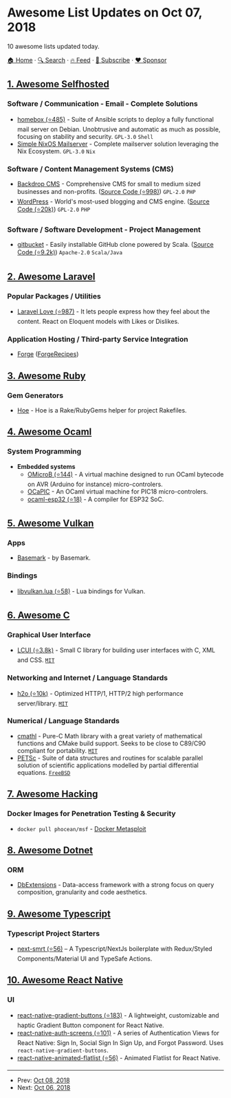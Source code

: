 # Awesome List Updates on Oct 07, 2018

10 awesome lists updated today.

[🏠 Home](/README.md) · [🔍 Search](https://www.trackawesomelist.com/search/) · [🔥 Feed](https://www.trackawesomelist.com/rss.xml) · [📮 Subscribe](https://trackawesomelist.us17.list-manage.com/subscribe?u=d2f0117aa829c83a63ec63c2f&id=36a103854c) · [❤️  Sponsor](https://github.com/sponsors/theowenyoung)



## [1. Awesome Selfhosted](/content/awesome-selfhosted/awesome-selfhosted/README.md)

### Software / Communication - Email - Complete Solutions

*   [homebox (⭐485)](https://github.com/progmaticltd/homebox) - Suite of Ansible scripts to deploy a fully functional mail server on Debian. Unobtrusive and automatic as much as possible, focusing on stability and security. `GPL-3.0` `Shell`
*   [Simple NixOS Mailserver](https://gitlab.com/simple-nixos-mailserver/nixos-mailserver) - Complete mailserver solution leveraging the Nix Ecosystem. `GPL-3.0` `Nix`

### Software / Content Management Systems (CMS)

*   [Backdrop CMS](https://backdropcms.org/) - Comprehensive CMS for small to medium sized businesses and non-profits. ([Source Code (⭐998)](https://github.com/backdrop/backdrop)) `GPL-2.0` `PHP`
*   [WordPress](https://wordpress.org/) - World's most-used blogging and CMS engine. ([Source Code (⭐20k)](https://github.com/WordPress/WordPress)) `GPL-2.0` `PHP`

### Software / Software Development - Project Management

*   [gitbucket](https://gitbucket.github.io/gitbucket-news/) - Easily installable GitHub clone powered by Scala. ([Source Code (⭐9.2k)](https://github.com/gitbucket/gitbucket)) `Apache-2.0` `Scala/Java`

## [2. Awesome Laravel](/content/chiraggude/awesome-laravel/README.md)

### Popular Packages / Utilities

*   [Laravel Love (⭐987)](https://github.com/cybercog/laravel-love) - It lets people express how they feel about the content. React on Eloquent models with Likes or Dislikes.

### Application Hosting / Third-party Service Integration

*   [Forge](https://forge.laravel.com/) ([ForgeRecipes](https://forgerecipes.com/))

## [3. Awesome Ruby](/content/markets/awesome-ruby/README.md)

### Gem Generators

*   [Hoe](http://www.zenspider.com/projects/hoe.html) - Hoe is a Rake/RubyGems helper for project Rakefiles.

## [4. Awesome Ocaml](/content/ocaml-community/awesome-ocaml/README.md)

### System Programming

*   **Embedded systems**
    *   [OMicroB (⭐144)](https://github.com/stevenvar/omicrob) - A virtual machine designed to run OCaml bytecode on AVR (Arduino for instance) micro-controlers.
    *   [OCaPIC](http://www.algo-prog.info/ocapic/web/index.php?id=OCAPIC:OCAPIC) - An OCaml virtual machine for PIC18 micro-controlers.
    *   [ocaml-esp32 (⭐18)](https://github.com/sadiqj/ocaml-esp32) - A compiler for ESP32 SoC.

## [5. Awesome Vulkan](/content/vinjn/awesome-vulkan/README.md)

### Apps

*   [Basemark](https://www.basemark.com/blog/basemark-extends-its-benchmarking-lead-with-a-vulkan-performance-test/) - by Basemark.

### Bindings

*   [libvulkan.lua (⭐58)](https://github.com/CapsAdmin/ffibuild/blob/master/vulkan/vulkan.lua) - Lua bindings for Vulkan.

## [6. Awesome C](/content/inputsh/awesome-c/README.md)

### Graphical User Interface

*   [LCUI (⭐3.8k)](https://github.com/lc-soft/LCUI/) - Small C library for building user interfaces with C, XML and CSS. [`MIT`](https://github.com/lc-soft/LCUI/blob/develop/LICENSE.TXT)

### Networking and Internet / Language Standards

*   [h2o (⭐10k)](https://github.com/h2o/h2o/) - Optimized HTTP/1, HTTP/2 high performance server/library. [`MIT`](https://raw.githubusercontent.com/atom/atom/master/LICENSE.md)

### Numerical / Language Standards

*   [cmathl](https://scientificc.github.io/cmathl/) - Pure-C Math library with a great variety of mathematical functions and CMake build support. Seeks to be close to C89/C90 compliant for portability. [`MIT`](https://github.com/ScientificC/cmathl/blob/master/LICENSE)
*   [PETSc](https://www.mcs.anl.gov/petsc/) - Suite of data structures and routines for scalable parallel solution of scientific applications modelled by partial differential equations. [`FreeBSD`](https://directory.fsf.org/wiki?title=License:FreeBSD)

## [7. Awesome Hacking](/content/carpedm20/awesome-hacking/README.md)

### Docker Images for Penetration Testing & Security

*   `docker pull phocean/msf` - [Docker Metasploit](https://hub.docker.com/r/phocean/msf/)

## [8. Awesome Dotnet](/content/quozd/awesome-dotnet/README.md)

### ORM

*   [DbExtensions](https://maxtoroq.github.io/DbExtensions/) - Data-access framework with a strong focus on query composition, granularity and code aesthetics.

## [9. Awesome Typescript](/content/dzharii/awesome-typescript/README.md)

### Typescript Project Starters

*   [next-smrt (⭐56)](https://github.com/csprance/next-smrt) – A Typescript/NextJs boilerplate with Redux/Styled Components/Material UI and TypeSafe Actions.

## [10. Awesome React Native](/content/jondot/awesome-react-native/README.md)

### UI

*   [react-native-gradient-buttons (⭐183)](https://github.com/thomaswangio/react-native-gradient-buttons) - A lightweight, customizable and haptic Gradient Button component for React Native.
*   [react-native-auth-screens (⭐101)](https://github.com/thomaswangio/auth-screens) - A series of Authentication Views for React Native: Sign In, Social Sign In Sign Up, and Forgot Password. Uses `react-native-gradient-buttons`.
*   [react-native-animated-flatlist (⭐56)](https://github.com/shakogegia/react-native-animated-flatlist) - Animated Flatlist for React Native.

---

- Prev: [Oct 08, 2018](/content/2018/10/08/README.md)
- Next: [Oct 06, 2018](/content/2018/10/06/README.md)